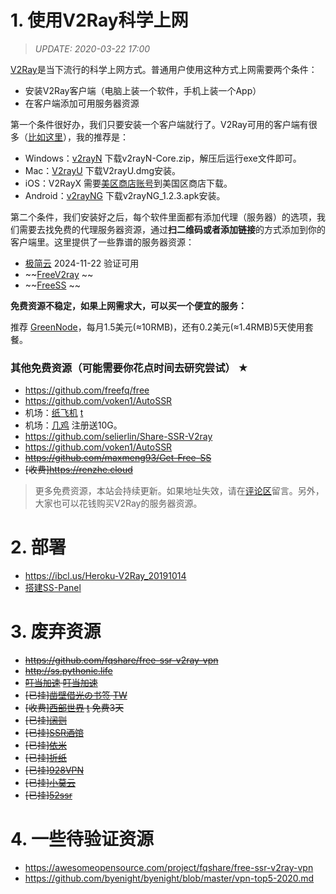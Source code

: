 # 1. 使用V2Ray科学上网

> *UPDATE: 2020-03-22 17:00*

[V2Ray](https://github.com/v2ray)是当下流行的科学上网方式。普通用户使用这种方式上网需要两个条件：
- 安装V2Ray客户端（电脑上装一个软件，手机上装一个App）
- 在客户端添加可用服务器资源

第一个条件很好办，我们只要安装一个客户端就行了。V2Ray可用的客户端有很多（[比如这里](https://tlanyan.me/v2ray-clients-download/)），我的推荐是：

- Windows：[v2rayN](https://github.com/2dust/v2rayN/releases) 下载v2rayN-Core.zip，解压后运行exe文件即可。
- Mac：[V2rayU](https://github.com/yanue/V2rayU/releases) 下载V2rayU.dmg安装。
- iOS：V2RayX 需要[美区商店账号](https://d.skyjsq.space/ios13.html)到美国区商店下载。
- Android：[v2rayNG](https://github.com/2dust/v2rayNG/releases) 下载v2rayNG_1.2.3.apk安装。

第二个条件，我们安装好之后，每个软件里面都有添加代理（服务器）的选项，我们需要去找免费的代理服务器资源，通过**扫二维码或者添加链接**的方式添加到你的客户端里。这里提供了一些靠谱的服务器资源：

- [极简云](https://jjyun.icu/#/register?code=EeU9GNRW) 2024-11-22 验证可用
- ~~[FreeV2ray](https://view.freev2ray.org) ~~
- ~~[FreeSS](https://io.freess.info/#portfolio-preview) ~~

**免费资源不稳定，如果上网需求大，可以买一个便宜的服务：**

推荐 [GreenNode](https://cp.greennode.net/users/aff.php?aff=3485)，每月1.5美元(≈10RMB)，还有0.2美元(≈1.4RMB)5天使用套餐。

### 其他免费资源（可能需要你花点时间去研究尝试） ★

- https://github.com/freefq/free
- https://github.com/voken1/AutoSSR
- 机场：[纸飞机](https://zfjvpn.gitbook.io/123) [t](https://t.me/zhifeijiss)
- 机场：[几鸡](https://b.luxury/waf/breU4QI4JBMyHj7C2) 注册送10G。
- https://github.com/selierlin/Share-SSR-V2ray
- https://github.com/voken1/AutoSSR
- ~~https://github.com/maxmeng93/Get-Free-SS~~
- ~~[收费]https://renzhe.cloud~~

> 更多免费资源，本站会持续更新。如果地址失效，请在[评论区](https://github.com/byenight/byenight/issues)留言。另外，大家也可以花钱购买V2Ray的服务器资源。

# 2. 部署

- https://ibcl.us/Heroku-V2Ray_20191014
- [搭建SS-Panel](https://blog.ccswust.org/ss-panel)

# 3. 废弃资源

- ~~https://github.com/fqshare/free-ssr-v2ray-vpn~~
- ~~http://ss.pythonic.life~~
- ~~[叮当加速](https://www.ddjiasu.net) [叮当加速](https://www.ddjiasu.me)~~
- ~~[已挂][凿壁借光の书签](http://www.okss.xyz) [TW](https://twitter.com/zaobitouguang)~~
- ~~[收费][西部世界](https://sjssr.fun) [t](https://t.me/westworldss) 免费3天~~
- ~~[已挂][阔则](https://www.kuozir.com)~~
- ~~[已挂][SSR酒馆](https://ssr.pub)~~
- ~~[已挂][依米](https://pro.eimi.me)~~
- ~~[已挂][折纸](http://origamissr.com)~~
- ~~[已挂][928VPN](https://panel.928jsq.club)~~
- ~~[已挂][小莫云](http://javami.cn)~~
- ~~[已挂][52ssr](https://52ssr.cn)~~

# 4. 一些待验证资源

- https://awesomeopensource.com/project/fqshare/free-ssr-v2ray-vpn
- https://github.com/byenight/byenight/blob/master/vpn-top5-2020.md
